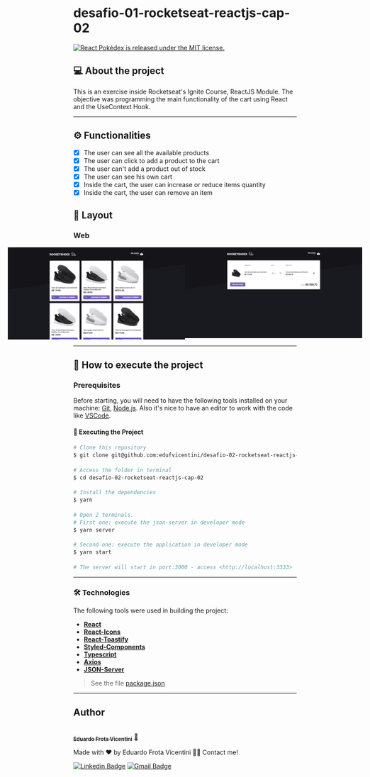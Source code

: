 # desafio-01-rocketseat-reactjs-cap-02

<a href="https://github.com/edufvicentini/pokedex-react-js/blob/master/LICENSE">
   <img src="https://img.shields.io/badge/license-MIT-blue.svg" alt="React Pokédex is released under the MIT license." />
 </a>

## 💻 About the project
This is an exercise inside Rocketseat's Ignite Course, ReactJS Module. 
The objective was programming the main functionality of the cart using React and the UseContext Hook.

---
## ⚙️ Functionalities
- [X] The user can see all the available products
- [X] The user can click to add a product to the cart
- [X] The user can't add a product out of stock
- [X] The user can see his own cart
- [X] Inside the cart, the user can increase or reduce items quantity
- [X] Inside the cart, the user can remove an item

## 🎨 Layout

### Web

<p align="center" style="display: flex; align-items: flex-start; justify-content: center;">
  <img alt="PokedexReact" title="#PokedexReact" src="./assets/Web1.png" width="400px">

  <img alt="PokedexReact" title="#PokedexReact" src="./assets/Web2.png" width="400px">
</p>

---

## 🚀 How to execute the project

### Prerequisites

Before starting, you will need to have the following tools installed on your machine:
[Git](https://git-scm.com), [Node.js](https://nodejs.org/en/). 
Also it's nice to have an editor to work with the code like [VSCode](https://code.visualstudio.com/).

#### 🎲 Executing the Project
```bash
# Clone this repository
$ git clone git@github.com:edufvicentini/desafio-02-rocketseat-reactjs-cap-02.git

# Access the folder in terminal
$ cd desafio-02-rocketseat-reactjs-cap-02

# Install the dependencies
$ yarn

# Open 2 terminals.
# First one: execute the json-server in developer mode
$ yarn server

# Second one: execute the application in developer mode
$ yarn start

# The server will start in port:3000 - access <http://localhost:3333>
```

---

### 🛠 Technologies

The following tools were used in building the project:

- **[React](https://reactjs.org/)**
- **[React-Icons](https://www.npmjs.com/package/react-icons)**
- **[React-Toastify](https://www.npmjs.com/package/react-toastify)**
- **[Styled-Components](https://styled-components.com/)**
- **[Typescript](https://www.typescriptlang.org/)**
- **[Axios](https://axios-http.com/ptbr/docs/intro)**
- **[JSON-Server](https://www.npmjs.com/package/json-server)**

> See the file [package.json](https://github.com/edufvicentini/pokedex-react-js/blob/master/package.json)

---

## Author

<a href="https://https://www.linkedin.com/in/eduardofvicentini">
 <img style="border-radius: 50%;" src="https://avatars.githubusercontent.com/u/95220802?s=400&u=55c93f56de0ea7dfee88bfe5d75a8f795ef89f4b&v=4" width="100px;" alt=""/>
 <br />
 <sub><b>Eduardo Frota Vicentini</b></sub></a> <a href="https://https://www.linkedin.com/in/eduardofvicentini" title="Eduardo">🚀</a>

Made with ❤️ by Eduardo Frota Vicentini 👋🏽 Contact me!

[![Linkedin Badge](https://img.shields.io/badge/-Eduardo-blue?style=flat-square&logo=Linkedin&logoColor=white&link=https://https://www.linkedin.com/in/eduardofvicentini/)](https://www.linkedin.com/in/eduardofvicentini/) 
[![Gmail Badge](https://img.shields.io/badge/-eduardofvicentini@gmail.com-c14438?style=flat-square&logo=Gmail&logoColor=white&link=mailto:eduardofvicentini@gmail.com)](mailto:eduardofvicentini@gmail.com)
